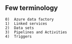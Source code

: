 ## Few terminology 
    0)  Azure data factory
    1)  Linked services
    2)  Data sets
    3)  Pipelines and Activities
    4)  Triggers